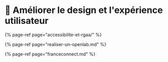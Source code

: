 # 💎 Améliorer le design et l'expérience utilisateur

{% page-ref page="accessibilite-et-rgaa/" %}

{% page-ref page="realiser-un-openlab.md" %}

{% page-ref page="franceconnect.md" %}



